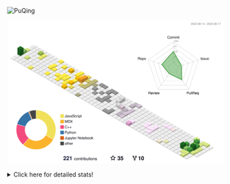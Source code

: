 ![PuQing](https://user-images.githubusercontent.com/27223114/171565019-9a56fae6-b08b-421f-99db-7e830da42371.png)

![](./profile-3d-contrib/profile-season-animate.svg)

<details>
<summary>Click here for detailed stats!</summary>

<!--START_SECTION:waka-->
![Lines of code](https://img.shields.io/badge/From%20Hello%20World%20I%27ve%20Written-771.3%20thousand%20lines%20of%20code-blue)

**🐱 My GitHub Data** 

> 📦 254.2 kB Used in GitHub's Storage 
 > 
> 🏆 146 Contributions in the Year 2023
 > 
> 🚫 Not Opted to Hire
 > 
> 📜 30 Public Repositories 
 > 
> 🔑 27 Private Repositories 
 > 
**I'm an Early 🐤** 

```text
🌞 Morning                339 commits         ███░░░░░░░░░░░░░░░░░░░░░░   13.08 % 
🌆 Daytime                1247 commits        ████████████░░░░░░░░░░░░░   48.13 % 
🌃 Evening                248 commits         ██░░░░░░░░░░░░░░░░░░░░░░░   09.57 % 
🌙 Night                  757 commits         ███████░░░░░░░░░░░░░░░░░░   29.22 % 
```


📊 **This Week I Spent My Time On** 

```text
💬 Programming Languages: 
Python                   3 hrs 27 mins       █████████████████░░░░░░░░   66.57 % 
Markdown                 1 hr 40 mins        ████████░░░░░░░░░░░░░░░░░   32.17 % 
Jupyter Notebook         2 mins              ░░░░░░░░░░░░░░░░░░░░░░░░░   00.72 % 
C++                      1 min               ░░░░░░░░░░░░░░░░░░░░░░░░░   00.54 % 

🔥 Editors: 
VS Code                  3 hrs 31 mins       █████████████████░░░░░░░░   67.83 % 
Obsidian                 1 hr 40 mins        ████████░░░░░░░░░░░░░░░░░   32.17 % 

💻 Operating System: 
WSL                      3 hrs 30 mins       █████████████████░░░░░░░░   67.55 % 
Windows                  1 hr 40 mins        ████████░░░░░░░░░░░░░░░░░   32.17 % 
Linux                    0 secs              ░░░░░░░░░░░░░░░░░░░░░░░░░   00.28 % 
```


<!--END_SECTION:waka-->
</details>
